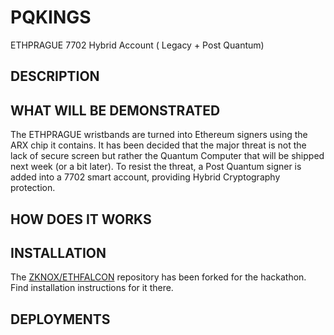 # PQKINGS
ETHPRAGUE 7702 Hybrid Account ( Legacy + Post Quantum)

## DESCRIPTION

## WHAT WILL BE DEMONSTRATED

The ETHPRAGUE wristbands are turned into Ethereum signers using the ARX chip it contains. It has been decided that the major threat is not the lack of secure screen but rather the Quantum 
Computer that will be shipped next week (or a bit later). To resist the threat, a Post Quantum signer is added into a 7702 smart account, providing Hybrid Cryptography protection.

## HOW DOES IT WORKS

## INSTALLATION

The [ZKNOX/ETHFALCON](https://github.com/ZKNoxHQ/ETHFALCON) repository has been forked for the hackathon. Find installation instructions for it there.


## DEPLOYMENTS
